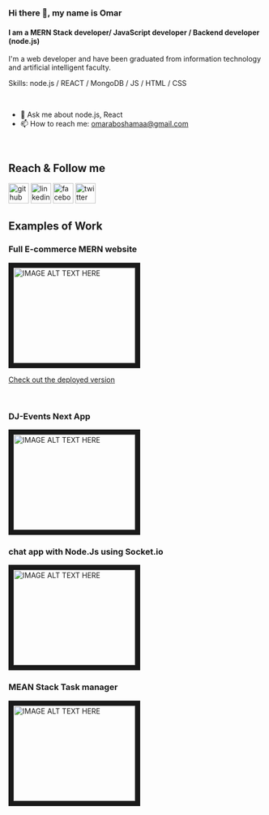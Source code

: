 ### Hi there 👋, my name is Omar
#### I am a MERN Stack developer/ JavaScript developer / Backend developer (node.js)
I'm a web developer and have been graduated from information technology and artificial intelligent faculty.

Skills: node.js / REACT / MongoDB / JS / HTML / CSS 

<br />

- 💬 Ask me about node.js, React 
- 📫 How to reach me: omaraboshamaa@gmail.com 

<br />

## Reach & Follow me

[<img src='https://cdn.jsdelivr.net/npm/simple-icons@3.0.1/icons/github.svg' alt='github' height='40'>](https://github.com/https://github.com/OmarAhmed3012)  [<img src='https://cdn.jsdelivr.net/npm/simple-icons@3.0.1/icons/linkedin.svg' alt='linkedin' height='40'>](https://www.linkedin.com/in/https://www.linkedin.com/in/omar-ahmed-84097b13b/)  [<img src='https://cdn.jsdelivr.net/npm/simple-icons@3.0.1/icons/facebook.svg' alt='facebook' height='40'>](https://www.facebook.com/https://www.facebook.com/omar.ahmed.3012/)  [<img src='https://cdn.jsdelivr.net/npm/simple-icons@3.0.1/icons/twitter.svg' alt='twitter' height='40'>](https://twitter.com/https://twitter.com/AboelWafa3012)  


## Examples of Work

<h3>Full E-commerce MERN website</h3>
<a href="https://youtu.be/MU3zroFzjJM" target="_blank"><img src="http://img.youtube.com/vi/MU3zroFzjJM/0.jpg" alt="IMAGE ALT TEXT HERE" width="240" height="188" border="10" /></a>
<a href="https://omarsshopmernapp.herokuapp.com" target="_blank">
<p>Check out the deployed version</p>
  </a>
  
  
<br />
<h3>DJ-Events Next App</h3>
<a href="https://youtu.be/-vEF5SRBPVU" target="_blank"><img src="http://img.youtube.com/vi/vEF5SRBPVU/0.jpg" alt="IMAGE ALT TEXT HERE" width="240" height="188" border="10" /></a>

<br />
<h3>chat app with Node.Js using Socket.io</h3>
<a href="https://youtu.be/VT448ucj2lM" target="_blank"><img src="http://img.youtube.com/vi/VT448ucj2lM/0.jpg" alt="IMAGE ALT TEXT HERE" width="240" height="188" border="10" /></a>
<br />
<h3>MEAN Stack Task manager</h3>
<a href="https://youtu.be/R0cYuULacOc" target="_blank"><img src="http://img.youtube.com/vi/R0cYuULacOc/0.jpg" alt="IMAGE ALT TEXT HERE" width="240" height="188" border="10" /></a>


